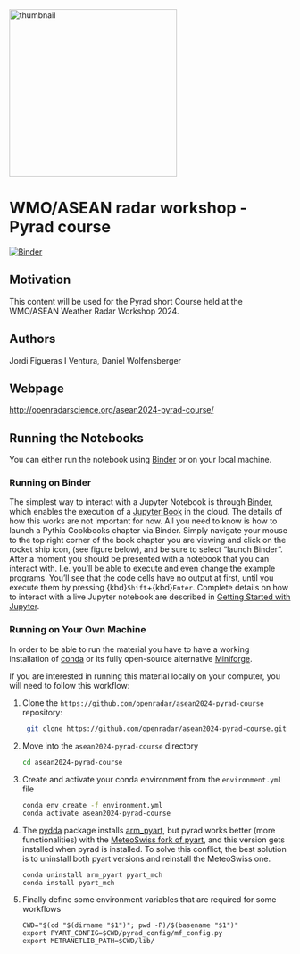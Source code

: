 <img src="https://www.repapress.ch/media/solwin/ultimateportfolio/portfolio/image/r/e/repapress-absturzsicherung-wetterstation-owarna_00.png" alt="thumbnail" width="300"/>

# WMO/ASEAN radar workshop - Pyrad course

[![Binder](http://binder.projectpythia.org/badge_logo.svg)](http://binder.projectpythia.org/v2/gh/openradar/asean2024-pyrad-course/main)


## Motivation

This content will be used for the Pyrad short Course held at the WMO/ASEAN Weather Radar Workshop 2024.

## Authors

Jordi Figueras I Ventura, Daniel Wolfensberger

## Webpage

http://openradarscience.org/asean2024-pyrad-course/


## Running the Notebooks

You can either run the notebook using [Binder](https://mybinder.org/) or on your local machine.

### Running on Binder

The simplest way to interact with a Jupyter Notebook is through
[Binder](https://mybinder.org/), which enables the execution of a
[Jupyter Book](https://jupyterbook.org) in the cloud. The details of how this works are not
important for now. All you need to know is how to launch a Pythia
Cookbooks chapter via Binder. Simply navigate your mouse to
the top right corner of the book chapter you are viewing and click
on the rocket ship icon, (see figure below), and be sure to select
“launch Binder”. After a moment you should be presented with a
notebook that you can interact with. I.e. you’ll be able to execute
and even change the example programs. You’ll see that the code cells
have no output at first, until you execute them by pressing
{kbd}`Shift`\+{kbd}`Enter`. Complete details on how to interact with
a live Jupyter notebook are described in [Getting Started with
Jupyter](https://foundations.projectpythia.org/foundations/getting-started-jupyter.html).

### Running on Your Own Machine

In order to be able to run the material you have to have a working installation of
[conda](https://docs.conda.io/projects/conda/en/stable/user-guide/install/index.html) or
its fully open-source alternative [Miniforge](https://github.com/conda-forge/miniforge).

If you are interested in running this material locally on your computer, you will need to follow this workflow:

1. Clone the `https://github.com/openradar/asean2024-pyrad-course` repository:

   ```bash
    git clone https://github.com/openradar/asean2024-pyrad-course.git
   ```

1. Move into the `asean2024-pyrad-course` directory
   ```bash
   cd asean2024-pyrad-course
   ```
1. Create and activate your conda environment from the `environment.yml` file
   ```bash
   conda env create -f environment.yml
   conda activate asean2024-pyrad-course
   ```
1. The [pydda](https://github.com/openradar/PyDDA) package installs [arm_pyart](https://github.com/ARM-DOE/pyart), but pyrad works better (more functionalities) with the [MeteoSwiss fork of pyart](https://github.com/MeteoSwiss/pyart), and this version gets installed when pyrad is installed. To solve this conflict, the best solution is to uninstall both pyart versions and reinstall the MeteoSwiss one.
   ```
   conda uninstall arm_pyart pyart_mch
   conda install pyart_mch
   ```
1. Finally define some environment variables that are required for some workflows
   ```
   CWD="$(cd "$(dirname "$1")"; pwd -P)/$(basename "$1")"
   export PYART_CONFIG=$CWD/pyrad_config/mf_config.py
   export METRANETLIB_PATH=$CWD/lib/
   ```
